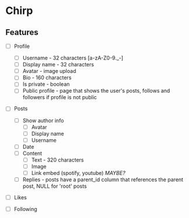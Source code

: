 # Chirp

## Features

- [ ] Profile
  - [ ] Username - 32 characters [a-zA-Z0-9._-]
  - [ ] Display name - 32 characters
  - [ ] Avatar - image upload
  - [ ] Bio - 160 characters
  - [ ] Is private - boolean
  - [ ] Public profile - page that shows the user's posts, follows and followers if profile is not public
- [ ] Posts
  - [ ] Show author info
    - [ ] Avatar
    - [ ] Display name
    - [ ] Username
  - [ ] Date
  - [ ] Content
    - [ ] Text - 320 characters
    - [ ] Image
    - [ ] Link embed (spotify, youtube) _MAYBE?_
  - [ ] Replies - posts have a parent_id column that references the parent post, NULL for 'root' posts
- [ ] Likes
- [ ] Following

